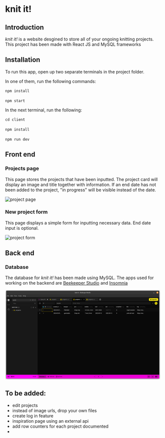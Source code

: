 # knit it!

## Introduction

*knit it!* is a website desgined to store all of your ongoing knitting projects. This project has been made with React JS and MySQL frameworks

## Installation

To run this app, open up two separate terminals in the project folder.

In one of them, run the following commands:

```
npm install

npm start
```

In the next terminal, run the following:

```
cd client

npm install

npm run dev
```

## Front end

### Projects page

This page stores the projects that have been inputted. The project card will display an image and title together with information. If an end date has not been added to the project, "in progress" will be visible instead of the date.

![project page](projects.png)

### New project form

This page displays a simple form for inputting necessary data. End date input is optional.

![project form](form.png)

## Back end

### Database

The database for *knit it!* has been made using MySQL. The apps used for working on the backend are [Beekeeper Studio](https://www.beekeeperstudio.io/) and [Insomnia](https://insomnia.rest/)

![database](database.png)

## To be added:

- edit projects
- instead of image urls, drop your own files
- create log in feature
- inspiration page using an external api
- add row counters for each project documented
- 
